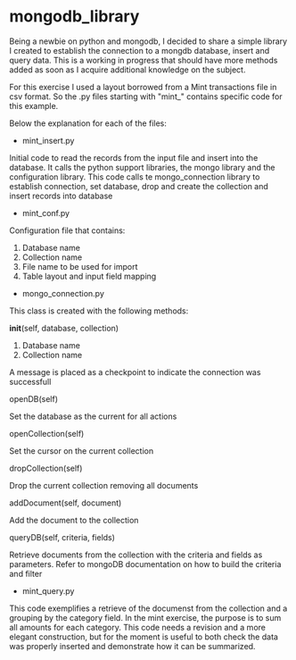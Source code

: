 # mongodb_library

Being a newbie on python and mongodb, I decided to share a simple library I created to establish the connection to a mongdb database, insert and query data. This is a working in progress that should have more methods added as soon as I acquire additional knowledge on the subject. 

For this exercise I used a layout borrowed from a Mint transactions file in csv format. So the .py files starting with "mint_" contains specific code for this example.

Below the explanation for each of the files:

- mint_insert.py

Initial code to read the records from the input file and insert into the database. It calls the python support libraries, the mongo library and the configuration library. This code calls te mongo_connection library to establish connection, set database, drop and create the collection and insert records into database

- mint_conf.py

Configuration file that contains:
1) Database name
2) Collection name
3) File name to be used for import
4) Table layout and input field mapping

- mongo_connection.py

This class is created with the following methods:

__init__(self, database, collection)

1) Database name
2) Collection name

A message is placed as a checkpoint to indicate the connection was successfull

openDB(self)

Set the database as the current for all actions

openCollection(self)

Set the cursor on the current collection

dropCollection(self)

Drop the current collection removing all documents

addDocument(self, document)

Add the document to the collection

queryDB(self, criteria, fields)

Retrieve documents from the collection with the criteria and fields as parameters. Refer to mongoDB documentation on how to build the criteria and filter

- mint_query.py

This code exemplifies a retrieve of the documenst from the collection and a grouping by the category field. In the mint exercise, the purpose is to sum all amounts for each category. This code needs a revision and a more elegant construction, but for the moment is useful to both check the data was properly inserted and demonstrate how it can be summarized.


















